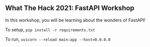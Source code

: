 ## What The Hack 2021: FastAPI Workshop

In this workshop, you will be learning about the wonders of FastAPI!

To setup, `pip install -r requirements.txt`

To run, `uvicorn --reload main:app --host=0.0.0.0`

